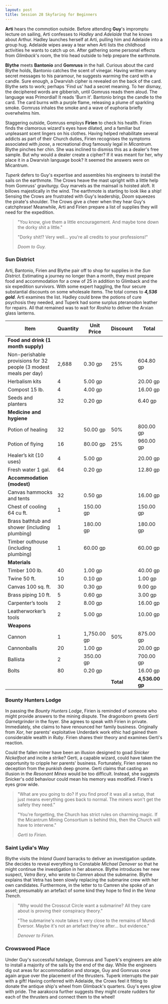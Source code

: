 ```yaml
---
layout: post
title: Session 28 Skyfaring for Beginners
---
```


**Arti** hears the commotion outside. Before attending **Guy**'s impromptu lecture on sailing, Arti confesses to *Hadley* and *Adelaide* that he knows about Arthur. Hadley launches herself at Arti, pulling him and Adelaide into a group hug. Adelaide wipes away a tear when Arti lists the childhood activities he wants to catch up on. After gathering some personal effects from *Glimback*'s room, the trio head outside to help prepare the earthmote.

**Blythe** meets **Bantonio** and **Gomruss** in the hall. Curious about the card Blythe holds, Bantonio catches the scent of vinegar. Having written many secret messages to his paramour, he suggests warming the card with a candle. Sure enough, a Dwarvish cipher is revealed on the back of the card. Blythe sets to work; perhaps 'Find us' had a secret meaning. To her dismay, the deciphered words are gibberish, until Gomruss reads them aloud. The language was Primordial! It reads 'Burn it'. Bantonio brings the candle to the card. The card burns with a purple flame, releasing a plume of sparkling smoke. Gomruss inhales the smoke and a wave of euphoria briefly overwhelms him.

Staggering outside, Gomruss employs **Firien** to check his health. Firien finds the clamorous wizard's eyes have dilated, and a familiar but unpleasant scent lingers on his clothes. Having helped rehabilitate several addicts as part of their Church duties, Firien recognises the symptoms associated with *joose*, a recreational drug famously legal in *Micantrum*. Blythe pinches her chin. She was inclined to dismiss this as a dealer's free sample. But why would a dealer create a cipher? If it was meant for her, why place it in a Dwarvish language book? It seemed the answers were on Micantrum.

*Tuperk* defers to Guy's expertise and assembles his engineers to install the sails on the earthmote. The Crows heave the mast upright with a little help from Gomruss' graviturgy. Guy marvels as the mainsail is hoisted aloft. It billows majestically in the wind. The earthmote is starting to look like a ship! Sensing the Crows are frustrated with Guy's leadership, *Doom* squeezes the pirate's shoulder. The Crows give a cheer when they hear Guy's catchphrase! Meanwhile, Arti and Firien prepare a list of supplies they will need for the expedition.

> "You know, give them a little encouragement. And maybe tone down the dorky shit a little."
>
> "Dorky shit!? Very well... you're all credits to your professions!"
>
> *Doom to Guy.*

### Sun District

Arti, Bantonio, Firien and Blythe pair off to shop for supplies in the *Sun District*. Estimating a journey no longer than a month, they must prepare food and accommodation for a crew of 25 in addition to Glimback and the six expedition survivors. With some expert haggling, the four secure substantial discounts on some wholesale items. The total comes to ***4,536 gold***. Arti examines the list. Hadley could brew the potions of cure psychosis they needed, and Tuperk had some surplus pteranodon leather for repairs. All that remained was to wait for *Roshia* to deliver the Arxian glass lanterns.

| Item                                                             | Quantity | Unit Price  | Discount  | Total           |
| ---------------------------------------------------------------- | -------- | ----------- | --------- | --------------- |
| **Food and drink (1 month supply)**                              |          |             |           |                 |
| Non-perishable provisions for 32 people (3 modest meals per day) | 2,688    | 0.30 gp     | 25%       | 604.80 gp       |
| Herbalism kits                                                   | 4        | 5.00 gp     |           | 20.00 gp        |
| Compost 15 lb.                                                   | 4        | 4.00 gp     |           | 16.00 gp        |
| Seeds and planters                                               | 32       | 0.20 gp     |           | 6.40 gp         |
| **Medicine and hygiene**                                         |          |             |           |                 |
| Potion of healing                                                | 32       | 50.00 gp    | 50%       | 800.00 gp       |
| Potion of flying                                                 | 16       | 80.00 gp    | 25%       | 960.00 gp       |
| Healer’s kit (10 uses)                                           | 4        | 5.00 gp     |           | 20.00 gp        |
| Fresh water 1 gal.                                               | 64       | 0.20 gp     |           | 12.80 gp        |
| **Accommodation (modest)**                                       |          |             |           |                 |
| Canvas hammocks and tents                                        | 32       | 0.50 gp     |           | 16.00 gp        |
| Chest of cooling 64 cu ft.                                       | 1        | 150.00 gp   |           | 150.00 gp       |
| Brass bathtub and shower (including plumbing)                    | 1        | 180.00 gp   |           | 180.00 gp       |
| Timber outhouse (including plumbing)                             | 1        | 60.00 gp    |           | 60.00 gp        |
| **Materials**                                                    |          |             |           |                 |
| Timber 100 lb.                                                   | 40       | 1.00 gp     |           | 40.00 gp        |
| Twine 50 ft.                                                     | 10       | 0.10 gp     |           | 1.00 gp         |
| Canvas 100 sq. ft.                                               | 30       | 0.30 gp     |           | 9.00 gp         |
| Brass piping 10 ft.                                              | 5        | 0.60 gp     |           | 3.00 gp         |
| Carpenter’s tools                                                | 2        | 8.00 gp     |           | 16.00 gp        |
| Leatherworker’s tools                                            | 2        | 5.00 gp     |           | 10.00 gp        |
| **Weapons**                                                      |          |             |           |                 |
| Cannon                                                           | 1        | 1,750.00 gp | 50%       | 875.00 gp       |
| Cannonballs                                                      | 20       | 1.00 gp     |           | 20.00 gp        |
| Ballista                                                         | 2        | 350.00 gp   |           | 700.00 gp       |
| Bolts                                                            | 80       | 0.20 gp     |           | 16.00 gp        |
|                                                                  |          |             | **Total** | **4,536.00 gp** |

### Bounty Hunters Lodge

In passing the *Bounty Hunters Lodge*, Firien is reminded of someone who might provide answers to the mining dispute. The dragonborn greets *Gerti Garnetgrinder* in the foyer. She agrees to speak with Firien in private. Immediately, she claims to have renounced her family business. Originally from *Xor*, her parents' exploitative Underdark work ethic had gained them considerable wealth in *Ruby*. Firien shares their theory and examines Gerti's reaction.

Could the fallen miner have been an illusion designed to goad *Snicker Nickelfoot* and incite a strike? Gerti, a capable wizard, could have taken the opportunity to cripple her parents' business. Fortunately, Firien senses no deception from the punkish deep gnome. Gerti claims that casting an illusion in the *Resonant Mines* would be too difficult. Instead, she suggests Snicker's odd behaviour could mean his memory was modified. Firien's eyes grow wide.

> "What are you going to do? If you find proof it was all a setup, that just means everything goes back to normal. The miners won't get the safety they need."
>
> "You're forgetting, the Church has strict rules on charming magic. If the Micantrum Mining Consortium is behind this, then the Church will have to intervene."
>
> *Gerti to Firien.*

### Saint Lydia's Way

Blythe visits the *Inland Guard* barracks to deliver an investigation update. She decides to reveal everything to Constable *Michael Denover* so that he might continue the investigation in her absence. Blythe introduces her new suspect, *Vetra Bery*, who wrote to *Camren* about the submarine. Blythe explains that Vetra has been slowly replacing the submarine crew with her own candidates. Furthermore, in the letter to to Camren she spoke of an asset; presumably an artefact of some kind they hope to find in the *Vena Trench*.

> "Why would the Crosscut Circle want a submarine? All they care about is proving their conspiracy theory."
>
> "The submarine's route takes it very close to the remains of Mundi Eversor. Maybe it's not an artefact they're after... but evidence."
>
> *Denover to Firien.*

### Crowswood Place

Under Guy's successful tutelage, Gomruss and Tuperk's engineers are able to install a majority of the sails by the end of the day. While the engineers dig out areas for accommodation and storage, Guy and Gomruss once again argue over the placement of the thrusters. Tuperk interrupts the pair with a gift! Having conferred with Adelaide, the Crows feel it fitting to donate the antique ship's wheel from Glimback's quarters. Guy's eyes glow with pride. The aarakocra further suggests they might create rudders for each of the thrusters and connect them to the wheel!
